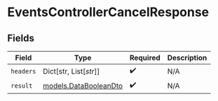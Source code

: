 # EventsControllerCancelResponse


## Fields

| Field                                                | Type                                                 | Required                                             | Description                                          |
| ---------------------------------------------------- | ---------------------------------------------------- | ---------------------------------------------------- | ---------------------------------------------------- |
| `headers`                                            | Dict[str, List[*str*]]                               | :heavy_check_mark:                                   | N/A                                                  |
| `result`                                             | [models.DataBooleanDto](../models/databooleandto.md) | :heavy_check_mark:                                   | N/A                                                  |